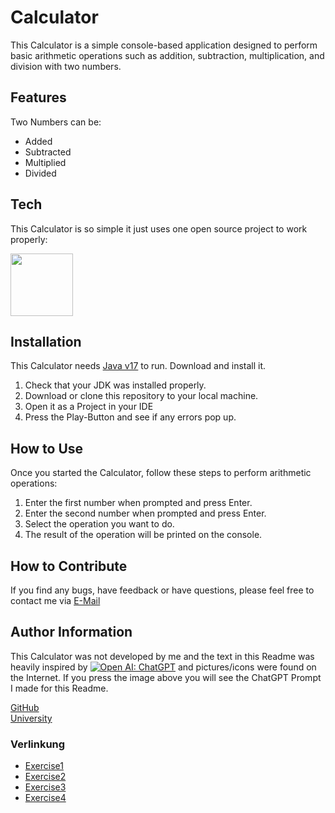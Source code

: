# Calculator
This Calculator is a simple console-based application designed to perform basic arithmetic operations such as addition, subtraction, multiplication, and division with two numbers.

## Features
Two Numbers can be:
- Added
- Subtracted
- Multiplied
- Divided

## Tech
This Calculator is so simple it just uses one open source project to work properly:

<img style="width: 100px;" src="https://upload.wikimedia.org/wikipedia/en/3/30/Java_programming_language_logo.svg">


## Installation
This Calculator needs [Java v17](https://www.oracle.com/java/technologies/downloads/#jdk17) to run. Download and install it.

1. Check that your JDK was installed properly.
2. Download or clone this repository to your local machine.
3. Open it as a Project in your IDE
4. Press the Play-Button and see if any errors pop up.

## How to Use
Once you started the Calculator, follow these steps to perform arithmetic operations:

1. Enter the first number when prompted and press Enter.
2. Enter the second number when prompted and press Enter.
3. Select the operation you want to do.
4. The result of the operation will be printed on the console.

## How to Contribute
If you find any bugs, have feedback or have questions, please feel free to contact me via [E-Mail](mailto:matio.tawdrous%40edu.fh-joanneum.at)

## Author Information
This Calculator was not developed by me and the text in this Readme was heavily inspired by [![Open AI: ChatGPT](https://d2426xcxuh3ht5.cloudfront.net/39jXeQXJRQ6glthozzzq_what-is-chatgpt.png)](https://chat.openai.com/share/014b11f3-5a7c-4111-a548-825dd122b7c6)
and pictures/icons were found on the Internet. If you press the image above you will see the ChatGPT Prompt I made for this Readme.

[GitHub](https://github.com/Matostruct) <br>
[University](https://www.fh-joanneum.at/)

### Verlinkung
- [Exercise1](./exercise1.md)
- [Exercise2](./exercise2.md)
- [Exercise3](./exercise3.md)
- [Exercise4](./exercise4.md)